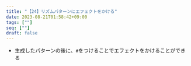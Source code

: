 ```yaml
---
title: "【24】リズムパターンにエフェクトをかける"
date: 2023-08-21T01:58:42+09:00
tags: [""]
seq: [""]
draft: false
---
```


- 生成したパターンの後に、`#`をつけることでエフェクトをかけることができる